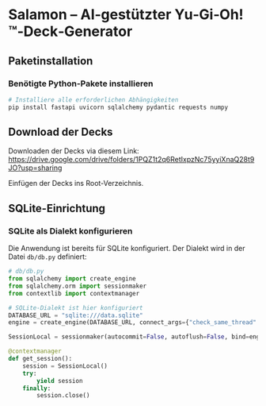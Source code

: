 # Salamon – AI‑gestützter Yu‑Gi‑Oh!™‑Deck‑Generator

## Paketinstallation

### Benötigte Python-Pakete installieren

```bash
# Installiere alle erforderlichen Abhängigkeiten
pip install fastapi uvicorn sqlalchemy pydantic requests numpy
```

## Download der Decks

Downloaden der Decks via diesem Link: https://drive.google.com/drive/folders/1PQZ1t2q6RetIxpzNc75yyiXnaQ28t9JO?usp=sharing

Einfügen der Decks ins Root-Verzeichnis.

## SQLite-Einrichtung

### SQLite als Dialekt konfigurieren

Die Anwendung ist bereits für SQLite konfiguriert. Der Dialekt wird in der Datei `db/db.py` definiert:

```python
# db/db.py
from sqlalchemy import create_engine
from sqlalchemy.orm import sessionmaker
from contextlib import contextmanager

# SQLite-Dialekt ist hier konfiguriert
DATABASE_URL = "sqlite:///data.sqlite"  
engine = create_engine(DATABASE_URL, connect_args={"check_same_thread": False})

SessionLocal = sessionmaker(autocommit=False, autoflush=False, bind=engine)

@contextmanager
def get_session():
    session = SessionLocal()
    try:
        yield session
    finally:
        session.close()
```



